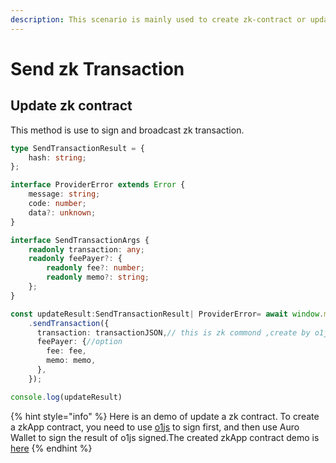 ```yaml
---
description: This scenario is mainly used to create zk-contract or update zk-contracts.
---
```


# Send zk Transaction

## Update zk contract

This method is use to sign and broadcast zk transaction.

```typescript
type SendTransactionResult = {
    hash: string;
};

interface ProviderError extends Error {
    message: string;
    code: number;
    data?: unknown;
}

interface SendTransactionArgs {
    readonly transaction: any;
    readonly feePayer?: {
        readonly fee?: number;
        readonly memo?: string;
    };
}

const updateResult:SendTransactionResult| ProviderError= await window.mina?
    .sendTransaction({
      transaction: transactionJSON,// this is zk commond ,create by o1js
      feePayer: {//option
        fee: fee,
        memo: memo,
      },
    });

console.log(updateResult)
```

{% hint style="info" %}
Here is an demo of update a zk contract. To create a zkApp contract, you need to use [o1js](https://www.npmjs.com/package/o1js) to sign first, and then use Auro Wallet to sign the result of o1js signed.The created zkApp contract demo is [here](https://github.com/aurowallet/test-zkapp/blob/feature/zk/ui/src/components/HomeComponents/SignTransactionBox.tsx#L263)
{% endhint %}
